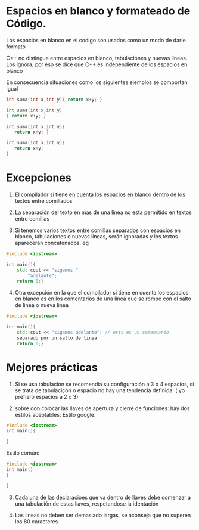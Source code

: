  Espacios en blanco y formateado de Código.
 ===
 Los espacios en blanco en el codigo son usados como un modo de darle formato

 C++ no distingue entre espacios en blanco, tabulaciones y nuevas lineas. Los ignora, por eso se dice que C++ es independiente de los espacios en blanco

 En consecuencia situaciones como los siguientes ejemplos se comportan igual
 ```c++
int suma(int x,int y){ return x+y; }

int suma(int x,int y)
{ return x+y; }

int suma(int x,int y){
    return x+y; }

int suma(int x,int y){
    return x+y; 
}

 ```

 Excepciones
 ===
 1) El compilador si tiene en cuenta los espacios en blanco dentro de los textos entre comillados

2) La separación del texto en mas de una linea no esta permitido en textos entre comillas

3) Si tenemos varios textos entre comillas separados con espacios en blanco, tabulaciones o nuevas lineas, serán ignoradas y los textos aparecerán concatenados.
eg
```c++
#include <iostream>

int main(){
    std::cout << "sigamos "
        "adelante";
    return 0;}

```

4) Otra excepción en la que el compilador si tiene en cuenta los espacios en blanco es en los comentarios de una linea que se rompe con el salto de linea o nueva linea


```c++
#include <iostream>

int main(){
    std::cout << "sigamos adelante"; // esto es un comentario
    separado por un salto de linea
    return 0;}

```

Mejores prácticas
===
1) Si se usa tabulación se recomendia su configuración a 3 o 4 espacios, si se trata de tabulaciçón o espacio no hay una tendencia definida. ( yo prefiero espacios a 2 o 3)

2) sobre don colocar las llaves de apertura y cierre de funciones:
hay dos estilos aceptables:
Estilo google:
```c++
#include <iostream>
int main(){

}
```

Estilo común:
```c++
#include <iostream>
int main()
{

}
```

3) Cada una de las declaracioes que va dentro de llaves debe comenzar a una tabulación de estas llaves, respetandose la identación

4) Las lineas no deben ser demasiado largas, se aconseja que no superen los 80 caracteres

